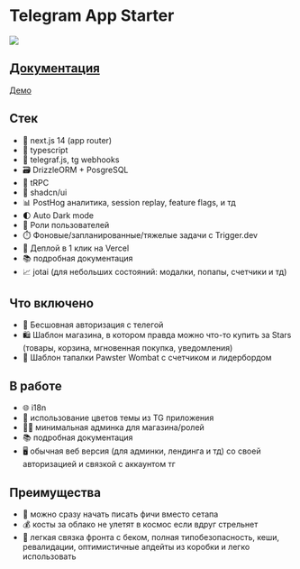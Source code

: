 # Telegram App Starter

[![](https://tg-webapp-nextra-docs.vercel.app/houston.png)](https://t.me/telegram_app_starter)

## [Документация](https://tg-webapp-nextra-docs.vercel.app/)

[Демо](https://t.me/ffmemeswebappstagingbot/sample)

## Стек

- 🚀 next.js 14 (app router)
- 🔷 typescript
- 🤖 telegraf.js, tg webhooks
- 🗃️ DrizzleORM + PosgreSQL
- 🔌 tRPC
- 🎨 shadcn/ui
- 📊 PostHog аналитика, session replay, feature flags, и тд
- 🌓 Auto Dark mode
- 👥 Роли пользователей
- ⏱️ Фоновые/запланированные/тяжелые задачи с Trigger.dev
- 🚀 Деплой в 1 клик на Vercel
- 📚 подробная документация
- 📈 jotai (для небольших состояний: модалки, попапы, счетчики и тд)

## Что включено

- 🔐 Бесшовная авторизация с телегой
- 🛍️ Шаблон магазина, в котором правда можно что-то купить за Stars (товары, корзина, мгновенная покупка, уведомления)
- 🐾 Шаблон тапалки Pawster Wombat с счетчиком и лидербордом

## В работе

- 🌐 i18n
- 🎨 использование цветов темы из TG приложения
- 👨‍💼 минимальная админка для магазина/ролей
- 📚 подробная документация
- 🖥️ обычная веб версия (для админки, лендинга и тд) со своей авторизацией и связкой с аккаунтом тг

## Преимущества

- 🚀 можно сразу начать писать фичи вместо сетапа
- 💰 косты за облако не улетят в космос если вдруг стрельнет
- 🔗 легкая связка фронта с беком, полная типобезопасность, кеши, ревалидации, оптимистичные апдейты из коробки и легко использовать
